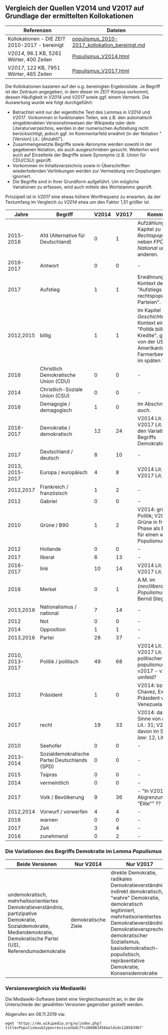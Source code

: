 ## Vergleich der Quellen V2014 und V2017 auf Grundlage der ermittelten Kollokationen

| Referenzen | Dateien |
| --- | --- |
| Kollokationen - DIE ZEIT 2010-2017 - bereinigt | [populismus_2010-2017_kollokation_bereinigt.md](./populismus_2010-2017_kollokation_bereinigt.md) |
| *V2014*, 96.1 KB, 5261 Wörter, 400 Zeilen | [Populismus_V2014.html](/03_Versionsverlauf/Populismus_V2014.html) |
| *V2017*, 122 KB, 7951 Wörter, 465 Zeilen | [Populismus_V2017.html](/03_Versionsverlauf/Populismus_V2017.html) |

Die Kollokationen basieren auf der o.g. bereinigten Ergebnisliste. Je Begriff ist der Zeitraum angegeben, in dem dieser im ZEIT-Korpus vorkommt, dessen Häufigkeit in *V2014* und *V2017* sowie ggf. einem Vermerk. Die Auswertung wurde wie folgt durchgeführt:

- Betrachtet wird nur der eigentliche Text des Lemmas in *V2014* und *V2017*. Vorkommen in funktionalen Teilen, wie z.B. den automatisch eingeblendeten Versionshinweisen der Wikipedia oder dem Literaturverzeichnis, werden in der numerischen Aufstellung nicht berücksichtigt, jedoch ggf. im Kommentarfeld erwähnt (in der Notation "[Version] Lit.: [Anzahl]").
- Zusammengesetzte Begriffe sowie Akronyme werden sowohl in der gegebenen Notation, als auch ausgeschrieben gesucht. Weiterhin wird auch auf Einzelteile der Begriffe sowie Synonyme (z.B. *Union* für CDU/CSU) geprüft.
- Vorkommen im Inhaltsverzeichnis sowie in Überschriften wiederholenden Verlinkungen werden zur Vermeidung von Dopplungen ignoriert.
- Die Begriffe sind in Ihrer Grundform aufgeführt. Um mögliche Variationen zu erfassen, wird auch mittels des Wortstamms geprüft.

Prinzipiell ist in *V2017* eine etwas höhere Wortfrequenz zu erwarten, da der Textumfang im Vergleich zu *V2014* etwa um den Faktor 1,51 größer ist.

| Jahre           | Begriff                                       | V2014 | V2017 | Kommentar                                                    |
| --------------- | --------------------------------------------- | ----- | ----- | ------------------------------------------------------------ |
| 2015-2016       | Afd (Alternative für Deutschland)             | 0     | 1     | Aufzählung im Kapitel zu *Rechtspopulismus* neben *FPÖ*, *Front National* und anderen. |
| 2016-2017       | Antwort                                       | 0     | 0     | -                                                            |
| 2017            | Aufstieg                                      | 1     | 1     | Erwähnung im Kontext des "Aufstiegs rechtspopulistischer Parteien". |
| 2012,2015       | billig                                        | 1     | 1     | Im Kapitel *Geschichte* im Kontext einer "Politik billiger Kredite", gefordert von der US Amerikanischen Farmerbewegung im späten 19. Jhd. |
| 2016            | Christlich Demokratische Union (CDU)          | 0     | 0     | -                                                            |
| 2014            | Christlich-Soziale Union (CSU)                | 0     | 0     | -                                                            |
| 2016            | Demagogie / demagogisch                       | 1     | 0     | Im Abschnitt *Siehe auch*.                                   |
| 2016-2017       | Demokratie / demokratisch                     | 12    | 24    | V2014 Lit.: 4; V2017 Lit.: 16. Zu den Variationen des Begriffs Demokratie: s.u. |
| 2017            | Deutschland / deutsch                         | 8     | 10    | -                                                            |
| 2013, 2015-2017 | Europa / europäisch                           | 4     | 8     | V2014 Lit.: 19; V2017 Lit.: 26                               |
| 2012,2017       | Frankreich / französisch                      | 1     | 2     | -                                                            |
| 2012            | Gabriel                                       | 0     | 0     | -                                                            |
| 2010            | Grüne / B90                                   | 1     | 2     | V2014: grüne Politik; V2017: Grüne in früher Phase als Beispiel für einen weiten Populismusbegriff. |
| 2012            | Hollande                                      | 0     | 0     | -                                                            |
| 2017            | liberal                                       | 6     | 13    | -                                                            |
| 2016-2017       | link                                          | 10    | 14    | V2014 Lit.: 7; V2017 Lit.: 6                                 |
| 2016            | Merkel                                        | 0     | 1     | A.M. im *(neo)liberalen Populismus* nach Bernd Stegemann.    |
| 2013,2016       | Nationalismus / national                      | 7     | 14    | -                                                            |
| 2012            | Not                                           | 0     | 0     | -                                                            |
| 2014            | Opposition                                    | 1     | 1     | -                                                            |
| 2013,2016       | Partei                                        | 28    | 37    | -                                                            |
| 2010, 2013-2017 | Politik / politisch                           | 49    | 68    | V2014 Lit.: 18; V2017 Lit.: 30<br />politischer populismus nur in v2017 - v2014 nur umfeld? |
| 2012            | Präsident                                     | 1     | 0     | V2014: bzgl. Hugo Chavez, Ex-Präsident von Venezuela         |
| 2017            | recht                                         | 19    | 33    | V2014: davon im Sinne von *law*: 5, Lit.: 31; V2017: davon im Sinne von *law*: 12, Lit.: 23 |
| 2010            | Seehofer                                      | 0     | 0     | -                                                            |
| 2013-2014       | Sozialdemokratische Partei Deutschlands (SPD) | 0     | 0     | -                                                            |
| 2015            | Tsipras                                       | 0     | 0     | -                                                            |
| 2014            | vermeintlich                                  | 0     | 0     | -                                                            |
| 2017            | Volk / Bevölkerung                            | 9     | 36    | - "In V2017 als Abgrenzung zur "Elite"" ??                   |
| 2012,2014       | Vorwurf / vorwerfen                           | 4     | 4     | -                                                            |
| 2016            | warnen                                        | 0     | 0     | -                                                            |
| 2017            | Zeit                                          | 3     | 4     | -                                                            |
| 2016            | zunehmend                                     | 0     | 2     | -                                                            |

### Die Variationen des Begriffs Demokratie im Lemma *Populismus*

| Beide Versionen | Nur V2014 | Nur V2017 |
| - | - | - |
| undemokratisch, mehrheitsorientiertes Demokratieverständnis, partizipative Demokratie, Sozialdemokratie, Mediendemokratie, Demokratische Partei (US), Referendumsdemokratie | demokratische Ziele | direkte Demokratie, radikales Demokratieverständnis, indirekt demokratisch, "wahre" Demokratie, demokratisch legitimiert, mehrheitsorientiertes Demokratieverständnis, Demokratieversprechen, demokratischer Sozialismus, basisdemokratisch-populistisch, repräsentative Demokratie, Konsensdemokratie |

### Versionsvergleich via Mediawiki

Die Mediawiki-Software bietet eine Vergleichsansicht an, in der die Unterschiede der gewählten Versionen gegenüber gestellt werden. 

Abgerufen am 08.11.2019 via:
```
wget 'https://de.wikipedia.org/w/index.php?title=Populismus&type=revision&diff=166083456&oldid=128563967'
```